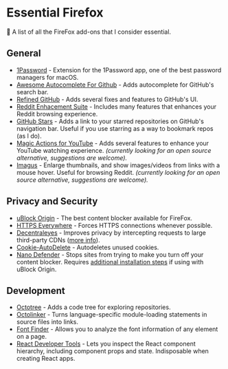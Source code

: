 # Essential Firefox
🦊 A list of all the FireFox add-ons that I consider essential.

## General
- [1Password](https://agilebits.com/onepassword/extensions) - Extension for the 1Password app, one of the best password managers for macOS.
- [Awesome Autocomplete For Github](https://github.com/algolia/github-awesome-autocomplete) - Adds autocomplete for GitHub's search bar.
- [Refined GitHub](https://github.com/sindresorhus/refined-github#-refined-github---) - Adds several fixes and features to GitHub's UI.
- [Reddit Enhacement Suite](https://github.com/honestbleeps/Reddit-Enhancement-Suite#reddit-enhancement-suite) - Includes many features that enhances your Reddit browsing experience.
- [GitHub Stars](https://github.com/jorgegonzalez/github-stars#%EF%B8%8F-github-stars-%EF%B8%8F) - Adds a link to your starred repositories on GitHub's navigation bar. Useful if you use starring as a way to bookmark repos (as I do).
- [Magic Actions for YouTube](https://addons.mozilla.org/en-US/firefox/addon/magic-actions-for-youtube/) - Adds several features to enhance your YouTube watching experience. *(currently looking for an open source alternative, suggestions are welcome).*
- [Imagus](https://addons.mozilla.org/en-US/firefox/addon/imagus/) - Enlarge thumbnails, and show images/videos from links with a mouse hover. Useful for browsing Reddit. *(currently looking for an open source alternative, suggestions are welcome).*

## Privacy and Security
- [uBlock Origin](https://github.com/gorhill/uBlock) - The best content blocker available for FireFox.
- [HTTPS Everywhere](https://www.eff.org/https-everywhere) - Forces HTTPS connections whenever possible.
- [Decentraleyes](https://github.com/Synzvato/decentraleyes#decentraleyes) - Improves privacy by intercepting requests to large third-party CDNs ([more info](https://github.com/Synzvato/decentraleyes/wiki/Simple-Introduction)).
- [Cookie-AutoDelete](https://github.com/Cookie-AutoDelete/Cookie-AutoDelete#cookie-autodelete) - Autodeletes unused cookies.
- [Nano Defender](https://github.com/NanoAdblocker/NanoDefender#nano-defender) - Stops sites from trying to make you turn off your content blocker. Requires [additional installation steps](https://jspenguin2017.github.io/uBlockProtector/) if using with uBlock Origin.

## Development
- [Octotree](https://github.com/buunguyen/octotree#octotree) - Adds a code tree for exploring repositories.
- [Octolinker](https://octolinker.github.io) - Turns language-specific module-loading statements in source files into links.
- [Font Finder](https://github.com/andy-portmen/font-finder) - Allows you to analyze the font information of any element on a page.
- [React Developer Tools](https://github.com/facebook/react-devtools#react-developer-tools-) - Lets you inspect the React component hierarchy, including component props and state. Indisposable when creating React apps.
